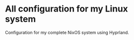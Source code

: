 # All configuration for my Linux system

Configuration for my complete NixOS system using Hyprland.
